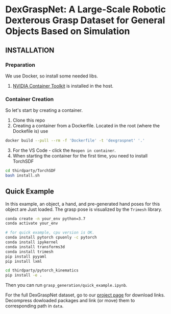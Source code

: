 # DexGraspNet: A Large-Scale Robotic Dexterous Grasp Dataset for General Objects Based on Simulation

## INSTALLATION
### Preparation
We use Docker, so install some needed libs.
1) [NVIDIA Container Toolkit](https://docs.nvidia.com/datacenter/cloud-native/container-toolkit/latest/install-guide.html) is installed in the host.


### Container Creation
So let's start by creating a container.
1) Clone this repo
2) Creating a container from a Dockerfile. Located in the root (where the Dockefile is) use
```bash
docker build --pull --rm -f 'Dockerfile' -t 'dexgraspnet' '.'
```
3) For the VS Code - click the `Reopen in container`.
4) When starting the container for the first time, you need to install TorchSDF
```bash
cd thirdparty/TorchSDF
bash install.sh
```

## Quick Example
In this example, an object, a hand, and pre-generated hand poses for this object are  Just loaded. The grasp pose is visualized by the `Trimesh` library.

```bash
conda create -n your_env python=3.7
conda activate your_env

# for quick example, cpu version is OK.
conda install pytorch cpuonly -c pytorch
conda install ipykernel
conda install transforms3d
conda install trimesh
pip install pyyaml
pip install lxml

cd thirdparty/pytorch_kinematics
pip install -e .
```

Then you can run `grasp_generation/quick_example.ipynb`.

For the full DexGraspNet dataset, go to our [project page](https://pku-epic.github.io/DexGraspNet/) for download links. Decompress dowloaded packages and link (or move) them to corresponding path in `data`.
